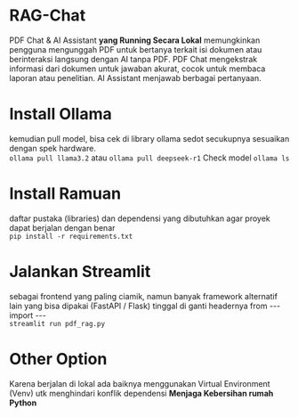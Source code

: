 # RAG-Chat
PDF Chat &amp; AI Assistant **yang Running Secara Lokal** memungkinkan pengguna mengunggah PDF untuk bertanya terkait isi dokumen atau berinteraksi langsung dengan AI tanpa PDF. PDF Chat mengekstrak informasi dari dokumen untuk jawaban akurat, cocok untuk membaca laporan atau penelitian. AI Assistant menjawab berbagai pertanyaan.

# Install Ollama 
kemudian pull model, bisa cek di library ollama sedot secukupnya sesuaikan dengan spek hardware.<br>
```ollama pull llama3.2``` atau ```ollama pull deepseek-r1```
Check model
```ollama ls```

# Install Ramuan
daftar pustaka (libraries) dan dependensi yang dibutuhkan agar proyek dapat berjalan dengan benar<br>
```pip install -r requirements.txt```

# Jalankan Streamlit
sebagai frontend yang paling ciamik, namun banyak framework alternatif lain yang bisa dipakai (FastAPI / Flask) tinggal di ganti headernya from --- import ---<br>
```streamlit run pdf_rag.py```

# Other Option
Karena berjalan di lokal ada baiknya menggunakan Virtual Environment (Venv) utk menghindari konflik dependensi **Menjaga Kebersihan rumah   Python**
